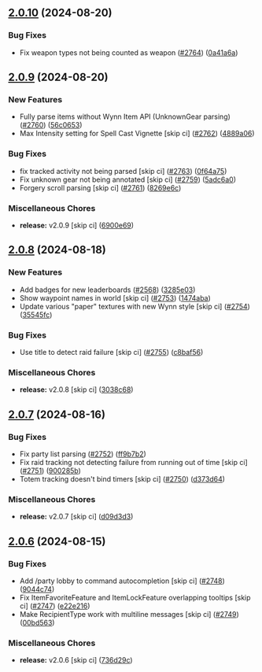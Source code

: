 ## [2.0.10](https://github.com/Wynntils/Wynntils/compare/v2.0.9...v2.0.10) (2024-08-20)


### Bug Fixes

* Fix weapon types not being counted as weapon ([#2764](https://github.com/Wynntils/Wynntils/issues/2764)) ([0a41a6a](https://github.com/Wynntils/Wynntils/commit/0a41a6a6d4bf7a7e2f2e6af251bdc1d4ec6a019c))

## [2.0.9](https://github.com/Wynntils/Wynntils/compare/v2.0.8...v2.0.9) (2024-08-20)


### New Features

* Fully parse items without Wynn Item API (UnknownGear parsing) ([#2760](https://github.com/Wynntils/Wynntils/issues/2760)) ([56c0653](https://github.com/Wynntils/Wynntils/commit/56c06532ff04176f1c03f5bee27413283b48e328))
* Max Intensity setting for Spell Cast Vignette [skip ci] ([#2762](https://github.com/Wynntils/Wynntils/issues/2762)) ([4889a06](https://github.com/Wynntils/Wynntils/commit/4889a06fa377044cebe8c44d7fcf16b70099afae))


### Bug Fixes

* fix tracked activity not being parsed [skip ci] ([#2763](https://github.com/Wynntils/Wynntils/issues/2763)) ([0f64a75](https://github.com/Wynntils/Wynntils/commit/0f64a759f3984555f8c07a04001e86a7434cbdee))
* Fix unknown gear not being annotated [skip ci] ([#2759](https://github.com/Wynntils/Wynntils/issues/2759)) ([5adc6a0](https://github.com/Wynntils/Wynntils/commit/5adc6a05db99b3aec1f1e2de3848c5eaeb52f97f))
* Forgery scroll parsing [skip ci] ([#2761](https://github.com/Wynntils/Wynntils/issues/2761)) ([8269e6c](https://github.com/Wynntils/Wynntils/commit/8269e6c4998eae7e50bff5c4688b74a2f08ce041))


### Miscellaneous Chores

* **release:** v2.0.9 [skip ci] ([6900e69](https://github.com/Wynntils/Wynntils/commit/6900e6969289c1d9a28a534e5fa12d9515e9b1dc))

## [2.0.8](https://github.com/Wynntils/Wynntils/compare/v2.0.7...v2.0.8) (2024-08-18)


### New Features

* Add badges for new leaderboards ([#2568](https://github.com/Wynntils/Wynntils/issues/2568)) ([3285e03](https://github.com/Wynntils/Wynntils/commit/3285e03193eedf4e63f5d2d233931d80f9ba545f))
* Show waypoint names in world [skip ci] ([#2753](https://github.com/Wynntils/Wynntils/issues/2753)) ([1474aba](https://github.com/Wynntils/Wynntils/commit/1474abaed08bac651f58656b51dba340868029b6))
* Update various "paper" textures with new Wynn style [skip ci] ([#2754](https://github.com/Wynntils/Wynntils/issues/2754)) ([35545fc](https://github.com/Wynntils/Wynntils/commit/35545fcc745c52a8367c19e46e619e729eb54227))


### Bug Fixes

* Use title to detect raid failure [skip ci] ([#2755](https://github.com/Wynntils/Wynntils/issues/2755)) ([c8baf56](https://github.com/Wynntils/Wynntils/commit/c8baf5693302c238ce1c7d71171bd34d3e22a535))


### Miscellaneous Chores

* **release:** v2.0.8 [skip ci] ([3038c68](https://github.com/Wynntils/Wynntils/commit/3038c68d4808c4faafbd204a6d566b6da8758a9d))

## [2.0.7](https://github.com/Wynntils/Wynntils/compare/v2.0.6...v2.0.7) (2024-08-16)


### Bug Fixes

* Fix party list parsing ([#2752](https://github.com/Wynntils/Wynntils/issues/2752)) ([ff9b7b2](https://github.com/Wynntils/Wynntils/commit/ff9b7b2e21df96b4be3142ee18c5f13f15f8ae80))
* Fix raid tracking not detecting failure from running out of time [skip ci] ([#2751](https://github.com/Wynntils/Wynntils/issues/2751)) ([900285b](https://github.com/Wynntils/Wynntils/commit/900285ba38f3ba4e175cf0cbdeaf57b03510d1e0))
* Totem tracking doesn't bind timers [skip ci] ([#2750](https://github.com/Wynntils/Wynntils/issues/2750)) ([d373d64](https://github.com/Wynntils/Wynntils/commit/d373d6495ed11fcca3213afe216781f4b410d367))


### Miscellaneous Chores

* **release:** v2.0.7 [skip ci] ([d09d3d3](https://github.com/Wynntils/Wynntils/commit/d09d3d3811439985f0fc2901598b211d216eaaa2))

## [2.0.6](https://github.com/Wynntils/Wynntils/compare/v2.0.5...v2.0.6) (2024-08-15)


### Bug Fixes

* Add /party lobby to command autocompletion [skip ci] ([#2748](https://github.com/Wynntils/Wynntils/issues/2748)) ([9044c74](https://github.com/Wynntils/Wynntils/commit/9044c746c351a664992d662ab62f6611564caa8b))
* Fix ItemFavoriteFeature and ItemLockFeature overlapping tooltips [skip ci] ([#2747](https://github.com/Wynntils/Wynntils/issues/2747)) ([e22e216](https://github.com/Wynntils/Wynntils/commit/e22e21619934fd50146a484ea2743e6e914e1044))
* Make RecipientType work with multiline messages [skip ci] ([#2749](https://github.com/Wynntils/Wynntils/issues/2749)) ([00bd563](https://github.com/Wynntils/Wynntils/commit/00bd563a96fcc84decaaf3afc0b02e8ffc98b9d3))


### Miscellaneous Chores

* **release:** v2.0.6 [skip ci] ([736d29c](https://github.com/Wynntils/Wynntils/commit/736d29c6ca02cb2a7277ce8575d7dcf8cf2d5416))


